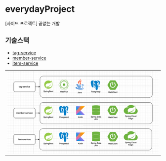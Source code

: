 # everydayProject
[사이드 프로젝트] 끝없는 개발

## 기술스택
- [tag-service](https://github.com/seohaebada/everydayProject/tree/master/tag-service)
- [member-service](https://github.com/seohaebada/everydayProject/tree/master/member-service)
- [item-service](https://github.com/seohaebada/everydayProject/tree/master/item-service)
<table><tr><td>
    <img width="800" alt="image" src="project.png">
</td></tr></table>
